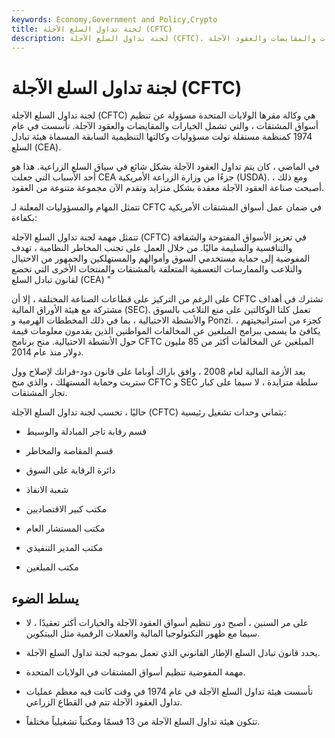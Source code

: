 ```yaml
---
keywords: Economy,Government and Policy,Crypto
title: لجنة تداول السلع الآجلة (CFTC)
description: لجنة تداول السلع الآجلة (CFTC). وكالة مقرها الولايات المتحدة مسؤولة عن تنظيم المشتقات ، بما في ذلك الخيارات والمقايضات والعقود الآجلة.
---
```


# لجنة تداول السلع الآجلة (CFTC)
لجنة تداول السلع الآجلة (CFTC) هي وكالة مقرها الولايات المتحدة مسؤولة عن تنظيم أسواق المشتقات ، والتي تشمل الخيارات والمقايضات والعقود الآجلة. تأسست في عام 1974 كمنظمة مستقلة تولت مسؤوليات وكالتها التنظيمية السابقة المسماة هيئة تبادل السلع (CEA).

في الماضي ، كان يتم تداول العقود الآجلة بشكل شائع في سياق السلع الزراعية. هذا هو أحد الأسباب التي جعلت CEA جزءًا من وزارة الزراعة الأمريكية (USDA). ومع ذلك ، أصبحت صناعة العقود الآجلة معقدة بشكل متزايد وتقدم الآن مجموعة متنوعة من العقود.

تتمثل المهام والمسؤوليات المعلنة لـ CFTC في ضمان عمل أسواق المشتقات الأمريكية بكفاءة:

تتمثل مهمة لجنة تداول السلع الآجلة (CFTC) في تعزيز الأسواق المفتوحة والشفافة والتنافسية والسليمة ماليًا. من خلال العمل على تجنب المخاطر النظامية ، تهدف المفوضية إلى حماية مستخدمي السوق وأموالهم والمستهلكين والجمهور من الاحتيال والتلاعب والممارسات التعسفية المتعلقة بالمشتقات والمنتجات الأخرى التي تخضع لقانون تبادل السلع (CEA) "

على الرغم من التركيز على قطاعات الصناعة المختلفة ، إلا أن CFTC تشترك في أهداف مشتركة مع هيئة الأوراق المالية (SEC). تعمل كلتا الوكالتين على منع التلاعب بالسوق والأنشطة الاحتيالية ، بما في ذلك المخططات الهرمية و Ponzi. كجزء من استراتيجيتهم ، يكافئ ما يسمى ببرامج المبلغين عن المخالفات المواطنين الذين يقدمون معلومات قيمة حول الأنشطة الاحتيالية. منح برنامج CFTC المبلغين عن المخالفات أكثر من 85 مليون دولار منذ عام 2014.

بعد الأزمة المالية لعام 2008 ، وافق باراك أوباما على قانون دود-فرانك لإصلاح وول ستريت وحماية المستهلك ، والذي منح CFTC و SEC سلطة متزايدة ، لا سيما على كبار تجار المشتقات.

حاليًا ، تحسب لجنة تداول السلع الآجلة (CFTC) بثماني وحدات تشغيل رئيسية:

- قسم رقابة تاجر المبادلة والوسيط

- قسم المقاصة والمخاطر

- دائرة الرقابة على السوق

- شعبة الانفاذ

- مكتب كبير الاقتصاديين

- مكتب المستشار العام

- مكتب المدير التنفيذي

- مكتب المبلغين

## يسلط الضوء

- على مر السنين ، أصبح دور تنظيم أسواق العقود الآجلة والخيارات أكثر تعقيدًا ، لا سيما مع ظهور التكنولوجيا المالية والعملات الرقمية مثل البيتكوين.

- يحدد قانون تبادل السلع الإطار القانوني الذي تعمل بموجبه لجنة تداول السلع الآجلة.

- مهمة المفوضية تنظيم أسواق المشتقات في الولايات المتحدة.

- تأسست هيئة تداول السلع الآجلة في عام 1974 في وقت كانت فيه معظم عمليات تداول العقود الآجلة تتم في القطاع الزراعي.

- تتكون هيئة تداول السلع الآجلة من 13 قسمًا ومكتباً تشغيلياً مختلفاً.

